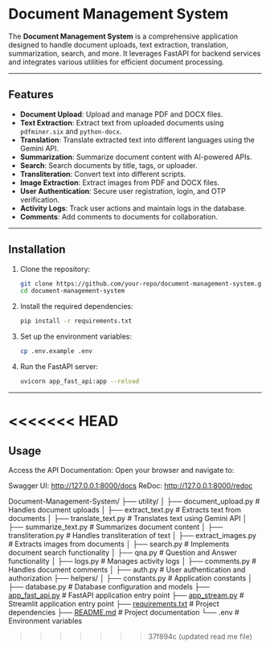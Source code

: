 # Document Management System

The **Document Management System** is a comprehensive application designed to handle document uploads, text extraction, translation, summarization, search, and more. It leverages FastAPI for backend services and integrates various utilities for efficient document processing.

---

## Features
- **Document Upload**: Upload and manage PDF and DOCX files.
- **Text Extraction**: Extract text from uploaded documents using `pdfminer.six` and `python-docx`.
- **Translation**: Translate extracted text into different languages using the Gemini API.
- **Summarization**: Summarize document content with AI-powered APIs.
- **Search**: Search documents by title, tags, or uploader.
- **Transliteration**: Convert text into different scripts.
- **Image Extraction**: Extract images from PDF and DOCX files.
- **User Authentication**: Secure user registration, login, and OTP verification.
- **Activity Logs**: Track user actions and maintain logs in the database.
- **Comments**: Add comments to documents for collaboration.

---

## Installation

1. Clone the repository:
   ```bash
   git clone https://github.com/your-repo/document-management-system.git
   cd document-management-system
   ```

2. Install the required dependencies:
   ```bash
   pip install -r requirements.txt
   ```

3. Set up the environment variables:
   ```bash
   cp .env.example .env
   ```

4. Run the FastAPI server:
   ```bash
   uvicorn app_fast_api:app --reload
   ```

---
<<<<<<< HEAD
=======

## Usage

Access the API Documentation: Open your browser and navigate to:

Swagger UI: http://127.0.0.1:8000/docs
ReDoc: http://127.0.0.1:8000/redoc

Document-Management-System/
├── utility/
│   ├── document_upload.py       # Handles document uploads
│   ├── extract_text.py          # Extracts text from documents
│   ├── translate_text.py        # Translates text using Gemini API
│   ├── summarize_text.py        # Summarizes document content
│   ├── transliteration.py       # Handles transliteration of text
│   ├── extract_images.py        # Extracts images from documents
│   ├── search.py                # Implements document search functionality
│   ├── qna.py                   # Question and Answer functionality
│   ├── logs.py                  # Manages activity logs
│   ├── comments.py              # Handles document comments
│   ├── auth.py                  # User authentication and authorization
├── helpers/
│   ├── constants.py             # Application constants
│   ├── database.py              # Database configuration and models
├── [app_fast_api.py](http://_vscodecontentref_/1)              # FastAPI application entry point
├── [app_stream.py](http://_vscodecontentref_/2)                # Streamlit application entry point
├── [requirements.txt](http://_vscodecontentref_/3)             # Project dependencies
├── [README.md](http://_vscodecontentref_/4)                    # Project documentation
└── .env                         # Environment variables
>>>>>>> 37f894c (updated read me file)
